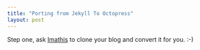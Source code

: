 ```yaml
---
title: "Porting from Jekyll To Octopress"
layout: post
---
```


Step one, ask [Imathis](https://github.com/imathis) to clone your blog and convert it for you. :-)
